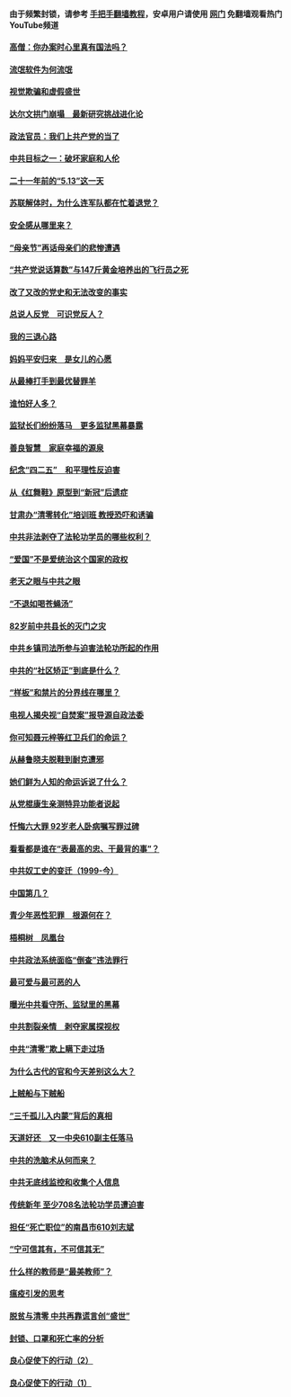 #### 由于频繁封锁，请参考 [手把手翻墙教程](https://github.com/gfw-breaker/guides/wiki/)，安卓用户请使用 [网门](https://github.com/gfw-breaker/nogfw/blob/master/dl.md?t=06052201) 免翻墙观看热门YouTube频道 

#### [高僧：你办案时心里真有国法吗？](../pages/19/426530.md?t=06052201) 

#### [流氓软件为何流氓](../pages/19/426531.md?t=06052201) 

#### [视觉欺骗和虚假盛世](../pages/19/426443.md?t=06052201) 

#### [达尔文拱门崩塌　最新研究挑战进化论](../pages/19/426009.md?t=06052201) 

#### [政法官员：我们上共产党的当了](../pages/19/425351.md?t=06052201) 

#### [中共目标之一：破坏家庭和人伦](../pages/19/424454.md?t=06052201) 

#### [二十一年前的“5.13”这一天](../pages/19/424814.md?t=06052201) 

#### [苏联解体时，为什么连军队都在忙着退党？](../pages/19/424335.md?t=06052201) 

#### [安全感从哪里来？](../pages/19/424336.md?t=06052201) 

#### [“母亲节”再话母亲们的悲惨遭遇](../pages/19/424234.md?t=06052201) 

#### [“共产党说话算数”与147斤黄金培养出的飞行员之死](../pages/19/424115.md?t=06052201) 

#### [改了又改的党史和无法改变的事实](../pages/19/424037.md?t=06052201) 

#### [总说人反党　可识党反人？](../pages/19/423820.md?t=06052201) 

#### [我的三退心路](../pages/19/423876.md?t=06052201) 

#### [妈妈平安归来　是女儿的心愿](../pages/19/423947.md?t=06052201) 

#### [从最棒打手到最优替罪羊](../pages/19/423819.md?t=06052201) 

#### [谁怕好人多？](../pages/19/423774.md?t=06052201) 

#### [监狱长们纷纷落马　更多监狱黑幕暴露](../pages/19/423787.md?t=06052201) 

#### [善良智慧　家庭幸福的源泉](../pages/19/423632.md?t=06052201) 

#### [纪念“四二五”　和平理性反迫害](../pages/19/423660.md?t=06052201) 

#### [从《红舞鞋》原型到“新冠”后遗症](../pages/19/423509.md?t=06052201) 

#### [甘肃办“清零转化”培训班 教授恐吓和诱骗](../pages/19/423498.md?t=06052201) 

#### [中共非法剥夺了法轮功学员的哪些权利？](../pages/19/423392.md?t=06052201) 

#### [“爱国”不是爱统治这个国家的政权](../pages/19/423029.md?t=06052201) 

#### [老天之眼与中共之眼](../pages/19/423378.md?t=06052201) 

#### [“不退如喝苍蝇汤”](../pages/19/423287.md?t=06052201) 

#### [82岁前中共县长的灭门之灾](../pages/19/423055.md?t=06052201) 

#### [中共乡镇司法所参与迫害法轮功所起的作用](../pages/19/423064.md?t=06052201) 

#### [中共的“社区矫正”到底是什么？](../pages/19/422870.md?t=06052201) 

#### [“样板”和禁片的分界线在哪里？](../pages/19/422704.md?t=06052201) 

#### [电视人揭央视“自焚案”报导源自政法委](../pages/19/422770.md?t=06052201) 

#### [你可知聂元梓等红卫兵们的命运？](../pages/19/422848.md?t=06052201) 

#### [从赫鲁晓夫脱鞋到耐克遭邪](../pages/19/422826.md?t=06052201) 

#### [她们鲜为人知的命运诉说了什么？](../pages/19/422754.md?t=06052201) 

#### [从党棍康生亲测特异功能者说起](../pages/19/422657.md?t=06052201) 

#### [忏悔六大罪 92岁老人卧病嘱写罪过碑](../pages/19/422750.md?t=06052201) 

#### [看看都是谁在“表最高的忠、干最背的事”？](../pages/19/422703.md?t=06052201) 

#### [中共奴工史的变迁（1999-今）](../pages/19/422656.md?t=06052201) 

#### [中国第几？](../pages/19/422496.md?t=06052201) 

#### [青少年恶性犯罪　根源何在？](../pages/19/422449.md?t=06052201) 

#### [梧桐树　凤凰台](../pages/19/422442.md?t=06052201) 

#### [中共政法系统面临“倒查”违法罪行](../pages/19/422497.md?t=06052201) 

#### [最可爱与最可恶的人](../pages/19/422448.md?t=06052201) 

#### [曝光中共看守所、监狱里的黑幕](../pages/19/422390.md?t=06052201) 

#### [中共割裂亲情　剥夺家属探视权](../pages/19/422364.md?t=06052201) 

#### [中共“清零”欺上瞒下走过场](../pages/19/422306.md?t=06052201) 

#### [为什么古代的官和今天差别这么大？](../pages/19/422228.md?t=06052201) 

#### [上贼船与下贼船](../pages/19/422276.md?t=06052201) 

#### [“三千孤儿入内蒙”背后的真相](../pages/19/422229.md?t=06052201) 

#### [天道好还　又一中央610副主任落马](../pages/19/422155.md?t=06052201) 

#### [中共的洗脑术从何而来？](../pages/19/422154.md?t=06052201) 

#### [中共无底线监控和收集个人信息](../pages/19/422039.md?t=06052201) 

#### [传统新年 至少708名法轮功学员遭迫害](../pages/19/421946.md?t=06052201) 

#### [担任“死亡职位”的南昌市610刘志斌](../pages/19/421957.md?t=06052201) 

#### [“宁可信其有，不可信其无”](../pages/19/421691.md?t=06052201) 

#### [什么样的教师是“最美教师”？](../pages/19/421755.md?t=06052201) 

#### [瘟疫引发的思考](../pages/19/421594.md?t=06052201) 

#### [脱贫与清零 中共再靠谎言创“盛世”](../pages/19/421590.md?t=06052201) 

#### [封锁、口罩和死亡率的分析](../pages/19/421495.md?t=06052201) 

#### [良心促使下的行动（2）](../pages/19/421361.md?t=06052201) 

#### [良心促使下的行动（1）](../pages/19/421302.md?t=06052201) 

